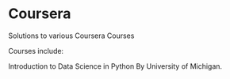 # Coursera
Solutions to various Coursera Courses

Courses include:


Introduction to Data Science in Python By University of Michigan.

